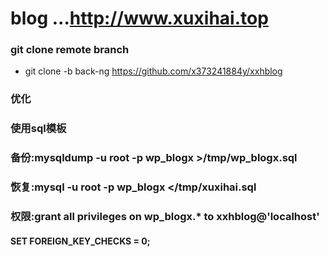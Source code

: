 # blog ...http://www.xuxihai.top

### git clone remote branch
* git clone -b back-ng https://github.com/x373241884y/xxhblog

### 优化
### 使用sql模板

### 备份:mysqldump -u root -p  wp_blogx >/tmp/wp_blogx.sql
### 恢复:mysql -u root -p wp_blogx </tmp/xuxihai.sql
### 权限:grant all privileges on wp_blogx.* to xxhblog@'localhost'

#### SET FOREIGN_KEY_CHECKS = 0;